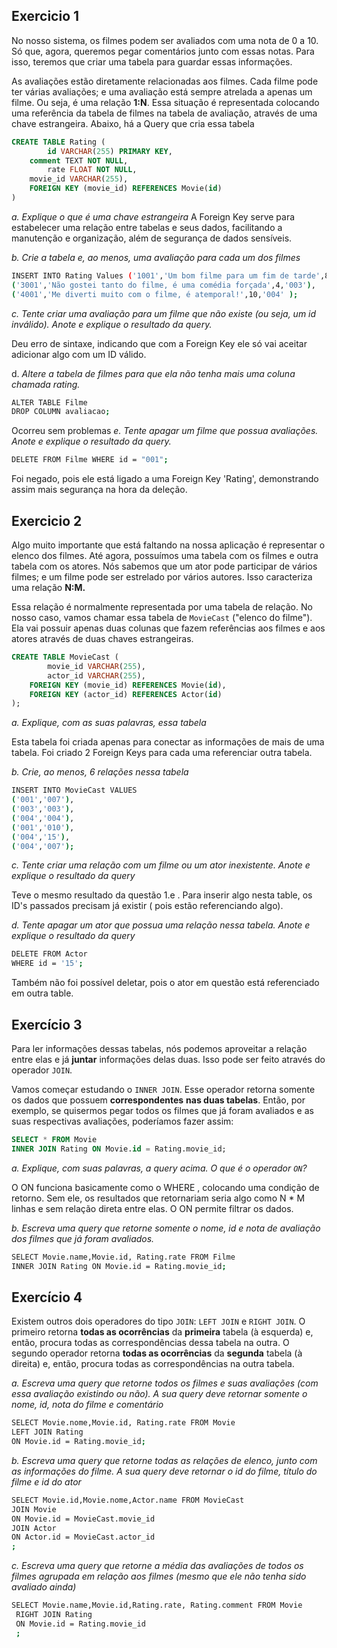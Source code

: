## Exercicio 1


No nosso sistema, os filmes podem ser avaliados com uma nota de 0 a 10. Só que, agora, queremos pegar comentários junto com essas notas. Para isso, teremos que criar uma tabela para guardar essas informações. 

As avaliações estão diretamente relacionadas aos filmes. Cada filme pode ter várias avaliações; e uma avaliação está sempre atrelada a apenas um filme. Ou seja, é uma relação **1:N**. Essa situação é representada colocando uma referência da tabela de filmes na tabela de avaliação, através de uma chave estrangeira. Abaixo, há a Query que cria essa tabela

```sql
CREATE TABLE Rating (
		id VARCHAR(255) PRIMARY KEY,
    comment TEXT NOT NULL,
		rate FLOAT NOT NULL,
    movie_id VARCHAR(255),
    FOREIGN KEY (movie_id) REFERENCES Movie(id)
)
```

*a. Explique o que é uma chave estrangeira*
A Foreign Key serve para estabelecer uma relação entre tabelas e seus dados, facilitando a manutenção e organização, além de segurança de dados sensíveis.

*b. Crie a tabela e, ao menos, uma avaliação para cada um dos filmes*
```sh
INSERT INTO Rating Values ('1001','Um bom filme para um fim de tarde',8,'001'),
('3001','Não gostei tanto do filme, é uma comédia forçada',4,'003'),
('4001','Me diverti muito com o filme, é atemporal!',10,'004' );
```
*c. Tente criar uma avaliação para um filme que não existe (ou seja, um id inválido). Anote e explique o resultado da query.*

Deu erro de sintaxe, indicando que com a Foreign Key ele só vai aceitar adicionar algo com um ID válido.

d. *Altere a tabela de filmes para que ela não tenha mais uma coluna chamada rating.*

```sh
ALTER TABLE Filme
DROP COLUMN avaliacao; 
```
Ocorreu sem problemas
*e. Tente apagar um filme que possua avaliações. Anote e explique o resultado da query.*
```sh
DELETE FROM Filme WHERE id = "001";
```
Foi negado, pois ele está ligado a uma Foreign Key 'Rating', demonstrando assim mais segurança na hora da deleção.

## Exercicio 2
Algo muito importante que está faltando na nossa aplicação é representar o elenco dos filmes. Até agora, possuímos uma tabela com os filmes e outra tabela com os atores. Nós sabemos que um ator pode participar de vários filmes; e um filme pode ser estrelado por vários autores. Isso caracteriza uma relação **N:M.**

Essa relação é normalmente representada por uma tabela de relação. No nosso caso, vamos chamar essa tabela de `MovieCast` ("elenco do filme"). Ela vai possuir apenas duas colunas que fazem referências aos filmes e aos atores através de duas chaves estrangeiras.

```sql
CREATE TABLE MovieCast (
		movie_id VARCHAR(255),
		actor_id VARCHAR(255),
    FOREIGN KEY (movie_id) REFERENCES Movie(id),
    FOREIGN KEY (actor_id) REFERENCES Actor(id)
);
```

*a. Explique, com as suas palavras, essa tabela*

Esta tabela foi criada apenas para conectar as informações de mais de uma tabela.
Foi criado 2 Foreign Keys para cada uma referenciar outra tabela.

*b. Crie, ao menos, 6 relações nessa tabela* 

```sh
INSERT INTO MovieCast VALUES 
('001','007'),
('003','003'),
('004','004'),
('001','010'),
('004','15'),
('004','007');
```


*c. Tente criar uma relação com um filme ou um ator inexistente. Anote e explique o resultado da query*

Teve o mesmo resultado da questão 1.e . Para inserir algo nesta table, os ID's passados precisam já existir  ( pois estão referenciando algo).

*d. Tente apagar um ator que possua uma relação nessa tabela. Anote e explique o resultado da query*
```sh
DELETE FROM Actor 
WHERE id = '15';
```

Também não foi possível deletar, pois o ator em questão está referenciado em outra table.
## Exercício 3

Para ler informações dessas tabelas, nós podemos aproveitar a relação entre elas e já **juntar** informações delas duas. Isso pode ser feito através do operador `JOIN`. 

Vamos começar estudando o `INNER JOIN`. Esse operador retorna somente os dados que possuem **correspondentes** **nas duas tabelas**. Então, por exemplo, se quisermos pegar todos os filmes que já foram avaliados e as suas respectivas avaliações, poderíamos fazer assim: 

```sql
SELECT * FROM Movie 
INNER JOIN Rating ON Movie.id = Rating.movie_id;
```

*a. Explique, com suas palavras, a query acima. O que é o operador `ON`?*

O ON funciona basicamente como o WHERE , colocando uma condição de retorno.
Sem ele, os resultados que retornariam seria algo como N * M linhas e sem relação direta entre elas. O ON permite filtrar os dados.

*b. Escreva uma query que retorne somente o nome, id e nota de avaliação dos filmes que já foram avaliados.*
```sh
SELECT Movie.name,Movie.id, Rating.rate FROM Filme
INNER JOIN Rating ON Movie.id = Rating.movie_id;
```

## Exercício 4

Existem outros dois operadores do tipo `JOIN`: `LEFT JOIN` e `RIGHT JOIN`. O primeiro retorna **todas as ocorrências** da **primeira** tabela (à esquerda) e, então, procura todas as correspondências dessa tabela na outra. O segundo operador retorna **todas as ocorrências** da **segunda** tabela (à direita) e, então, procura todas as correspondências na outra tabela.

*a. Escreva uma query que retorne todos os filmes e suas avaliações (com essa avaliação existindo ou não). A sua query deve retornar somente o nome, id, nota do filme e comentário*
```sh
SELECT Movie.nome,Movie.id, Rating.rate FROM Movie
LEFT JOIN Rating 
ON Movie.id = Rating.movie_id;
```

*b. Escreva uma query que retorne todas as relações de elenco, junto com as informações do filme. A sua query deve retornar o id do filme, título do filme e id do ator*
```sh
SELECT Movie.id,Movie.nome,Actor.name FROM MovieCast
JOIN Movie
ON Movie.id = MovieCast.movie_id
JOIN Actor
ON Actor.id = MovieCast.actor_id
;
```
*c. Escreva uma query que retorne a média das avaliações de todos os filmes agrupada em relação aos filmes (mesmo que ele não tenha sido avaliado ainda)*
```sh
SELECT Movie.name,Movie.id,Rating.rate, Rating.comment FROM Movie
 RIGHT JOIN Rating 
 ON Movie.id = Rating.movie_id
 ;
```
